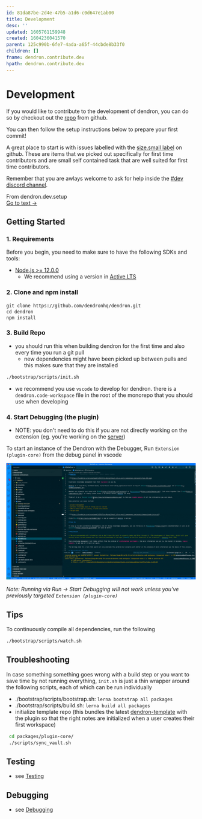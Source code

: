 ```yaml
---
id: 81da87be-2d4e-47b5-a1d6-c0d647e1ab00
title: Development
desc: ''
updated: 1605761159948
created: 1604236041570
parent: 125c990b-6fe7-4ada-a65f-44cbde8b33f0
children: []
fname: dendron.contribute.dev
hpath: dendron.contribute.dev
---
```

# Development

If you would like to contribute to the development of dendron, you can do so by checkout out the [repo](https://github.com/dendronhq/dendron) from github.

You can then follow the setup instructions below to prepare your first commit!

A great place to start is with issues labelled with the [size.small label](https://github.com/dendronhq/dendron/labels/size.small) on github. These are items that we picked out specifically for first time contributors and are small self contained task that are well suited for first time contributors.

Remember that you are awlays welcome to ask for help inside the [#dev discord channel](https://discord.gg/AE3NRw9).



<div class="portal-container">
<div class="portal-head">
<div class="portal-backlink" >
<div class="portal-title">From <span class="portal-text-title">dendron.dev.setup</span></div>
<a href="64f0e2d5-2c83-43df-9144-40f2c68935aa.html" class="portal-arrow">Go to text <span class="right-arrow">→</span></a>
</div>
</div>
<div id="portal-parent-anchor" class="portal-parent" markdown="1">
<div class="portal-parent-fader-top"></div>
<div class="portal-parent-fader-bottom"></div>        
  
## Getting Started

### 1. Requirements

Before you begin, you need to make sure to have the following SDKs and tools:

- [Node.js >= 12.0.0](https://nodejs.org/download/release/latest-v10.x/)
  - We recommend using a version in [Active LTS](https://nodejs.org/en/about/releases/)

### 2. Clone and npm install

```console
git clone https://github.com/dendronhq/dendron.git
cd dendron
npm install
```

### 3. Build Repo

- you should run this when building dendron for the first time and also every time you run a git pull
  - new dependencies might have been picked up between pulls and this makes sure that they are installed

```sh
./bootstrap/scripts/init.sh
```

- we recommend you use `vscode` to develop for dendron. there is a `dendron.code-workspace` file in the root of the monorepo that you should use when developing

### 4. Start Debugging (the plugin)

- NOTE: you don't need to do this if you are not directly working on the extension (eg. you're working on the [server](7cdd9a74-8b8f-4564-906b-c963bed34273))

To start an instance of the Dendron with the Debugger, Run `Extension (plugin-core)` from the debug panel in vscode

![debugger](/assets/images/start_debugger.gif)

_Note: Running via Run -> Start Debugging will not work unless you've previously targeted `Extension (plugin-core)`_

## Tips

To continuously compile all dependencies, run the following

```sh
./bootstrap/scripts/watch.sh
```

## Troubleshooting

In case something something goes wrong with a build step or you want to save time by not running everything, `init.sh` is just a thin wrapper around the following scripts, each of which can be run individually

- ./bootstrap/scripts/bootstrap.sh: `lerna bootstrap all packages`
- ./bootstrap/scripts/build.sh: `lerna build all packages`
- initialize template repo (this bundles the latest [dendron-template](https://github.com/dendronhq/dendron-template) with the plugin so that the right notes are initialized when a user creates their first workspace)

```sh
 cd packages/plugin-core/
 ./scripts/sync_vault.sh
```

## Testing

- see [Testing](cb22bd36-d45a-4ffd-a31e-96c4b39cb7fb)

## Debugging

- see [Debugging](b239c77e-52f2-4cc3-8390-69e0bc776a72)



</div>    
</div>

